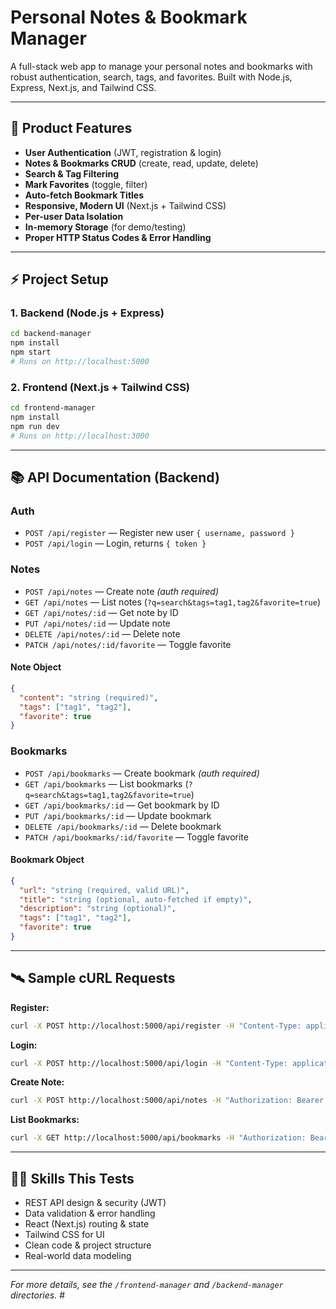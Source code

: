 # Personal Notes & Bookmark Manager

A full-stack web app to manage your personal notes and bookmarks with robust authentication, search, tags, and favorites. Built with Node.js, Express, Next.js, and Tailwind CSS.

---

## 🚀 Product Features
- **User Authentication** (JWT, registration & login)
- **Notes & Bookmarks CRUD** (create, read, update, delete)
- **Search & Tag Filtering**
- **Mark Favorites** (toggle, filter)
- **Auto-fetch Bookmark Titles**
- **Responsive, Modern UI** (Next.js + Tailwind CSS)
- **Per-user Data Isolation**
- **In-memory Storage** (for demo/testing)
- **Proper HTTP Status Codes & Error Handling**

---

## ⚡ Project Setup

### 1. Backend (Node.js + Express)
```bash
cd backend-manager
npm install
npm start
# Runs on http://localhost:5000
```

### 2. Frontend (Next.js + Tailwind CSS)
```bash
cd frontend-manager
npm install
npm run dev
# Runs on http://localhost:3000
```

---

## 📚 API Documentation (Backend)

### Auth
- `POST /api/register` — Register new user `{ username, password }`
- `POST /api/login` — Login, returns `{ token }`

### Notes
- `POST /api/notes` — Create note *(auth required)*
- `GET /api/notes` — List notes (`?q=search&tags=tag1,tag2&favorite=true`)
- `GET /api/notes/:id` — Get note by ID
- `PUT /api/notes/:id` — Update note
- `DELETE /api/notes/:id` — Delete note
- `PATCH /api/notes/:id/favorite` — Toggle favorite

#### Note Object
```json
{
  "content": "string (required)",
  "tags": ["tag1", "tag2"],
  "favorite": true
}
```

### Bookmarks
- `POST /api/bookmarks` — Create bookmark *(auth required)*
- `GET /api/bookmarks` — List bookmarks (`?q=search&tags=tag1,tag2&favorite=true`)
- `GET /api/bookmarks/:id` — Get bookmark by ID
- `PUT /api/bookmarks/:id` — Update bookmark
- `DELETE /api/bookmarks/:id` — Delete bookmark
- `PATCH /api/bookmarks/:id/favorite` — Toggle favorite

#### Bookmark Object
```json
{
  "url": "string (required, valid URL)",
  "title": "string (optional, auto-fetched if empty)",
  "description": "string (optional)",
  "tags": ["tag1", "tag2"],
  "favorite": true
}
```

---

## 🛰️ Sample cURL Requests

**Register:**
```bash
curl -X POST http://localhost:5000/api/register -H "Content-Type: application/json" -d '{"username":"testuser","password":"testpass"}'
```

**Login:**
```bash
curl -X POST http://localhost:5000/api/login -H "Content-Type: application/json" -d '{"username":"testuser","password":"testpass"}'
```

**Create Note:**
```bash
curl -X POST http://localhost:5000/api/notes -H "Authorization: Bearer <JWT>" -H "Content-Type: application/json" -d '{"content":"My note","tags":["personal"]}'
```

**List Bookmarks:**
```bash
curl -X GET http://localhost:5000/api/bookmarks -H "Authorization: Bearer <JWT>"
```

---

## 🧑‍💻 Skills This Tests
- REST API design & security (JWT)
- Data validation & error handling
- React (Next.js) routing & state
- Tailwind CSS for UI
- Clean code & project structure
- Real-world data modeling

---

*For more details, see the `/frontend-manager` and `/backend-manager` directories.* #
